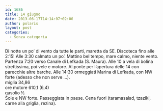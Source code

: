 ```yaml
---
id: 1686
title: 14 giugno
date: 2013-06-17T14:14:07+02:00
author: polaris
layout: post
categories:
  - Senza categoria
---
```

Di notte un po&#8217; di vento da tutte le parti, maretta da SE. Discoteca fino alle 2:15! Alle 3:30 calmato un po&#8217;. Mattino bel tempo, mare calmo, niente vento. Partenza 7:20 verso Canale di Lefkada (S. Maura). Alle 10 a vela di bolina strettissima, poi vele e motore. Al ponte per l&#8217;apertura delle 14 con parecchie altre barche. Alle 14:30 ormeggiati Marina di Lefkada, con NW forte (adesso che non serve …).  
miglia 34,86  
ore motore 610,1 (6,4)  
gasolio ½  
Sole e NW forte. Passeggiata in paese. Cena fuori (taramasalad, tzaziki, carne alla griglia, rezina).